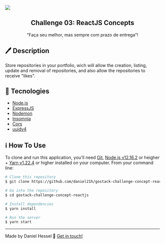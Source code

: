 <img src="https://storage.googleapis.com/golden-wind/bootcamp-gostack/header-desafios.png">

<h2 align="center">Challenge 03: ReactJS Concepts</h2>

<p align="center">“Faça seu melhor, mas sempre com prazo de entrega”!</p>

## :pen: Description
Store repositories in your portfolio, wich will allow the creation, listing, update and removal of repositories, and also allow the repositories to receive "likes".

## :rocket: Tecnologies

-  [Node.js](https://nodejs.org/)
-  [ExpressJS](https://expressjs.com/pt-br/)
-  [Nodemon](https://nodemon.io/)
-  [Insomnia](https://insomnia.rest/)
-  [Cors](https://www.npmjs.com/package/cors)
-  [uuidv4](https://www.npmjs.com/package/uuidv4)

## :information_source: How To Use

To clone and run this application, you'll need [Git](https://git-scm.com), [Node.js v12.16.2][nodejs] or heigher + [Yarn v1.22.4][yarn] or higher installed on your computer. From your command line:

```bash
# Clone this repository
$ git clone https://github.com/daniel21h/gostack-challenge-concept-reactjs.git

# Go into the repository
$ cd gostack-challenge-concept-reactjs

# Install dependencies
$ yarn install

# Run the server
$ yarn start
```

---

Made by Daniel Hessel :wave: [Get in touch!](https://www.linkedin.com/in/daniel-hessel-240731176/)

[nodejs]: https://nodejs.org/
[yarn]: https://yarnpkg.com/
